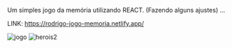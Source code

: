 Um simples jogo da memória utilizando REACT.  (Fazendo alguns ajustes) ... 

LINK: https://rodrigo-jogo-memoria.netlify.app/


![jogo](https://user-images.githubusercontent.com/88912748/140845774-31c26eee-4127-42c8-a229-5578577601e9.png)
![herois2](https://user-images.githubusercontent.com/88912748/140845778-3b3e5171-53d2-4b79-bcf8-7ad0d7021a4d.png)
